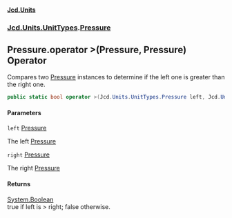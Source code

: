 #### [Jcd.Units](index.md 'index')
### [Jcd.Units.UnitTypes](Jcd.Units.UnitTypes.md 'Jcd.Units.UnitTypes').[Pressure](Jcd.Units.UnitTypes.Pressure.md 'Jcd.Units.UnitTypes.Pressure')

## Pressure.operator >(Pressure, Pressure) Operator

Compares two [Pressure](Jcd.Units.UnitTypes.Pressure.md 'Jcd.Units.UnitTypes.Pressure') instances to determine if the left one is greater than the right one.

```csharp
public static bool operator >(Jcd.Units.UnitTypes.Pressure left, Jcd.Units.UnitTypes.Pressure right);
```
#### Parameters

<a name='Jcd.Units.UnitTypes.Pressure.op_GreaterThan(Jcd.Units.UnitTypes.Pressure,Jcd.Units.UnitTypes.Pressure).left'></a>

`left` [Pressure](Jcd.Units.UnitTypes.Pressure.md 'Jcd.Units.UnitTypes.Pressure')

The left [Pressure](Jcd.Units.UnitTypes.Pressure.md 'Jcd.Units.UnitTypes.Pressure')

<a name='Jcd.Units.UnitTypes.Pressure.op_GreaterThan(Jcd.Units.UnitTypes.Pressure,Jcd.Units.UnitTypes.Pressure).right'></a>

`right` [Pressure](Jcd.Units.UnitTypes.Pressure.md 'Jcd.Units.UnitTypes.Pressure')

The right [Pressure](Jcd.Units.UnitTypes.Pressure.md 'Jcd.Units.UnitTypes.Pressure')

#### Returns
[System.Boolean](https://docs.microsoft.com/en-us/dotnet/api/System.Boolean 'System.Boolean')  
true if left is > right; false otherwise.